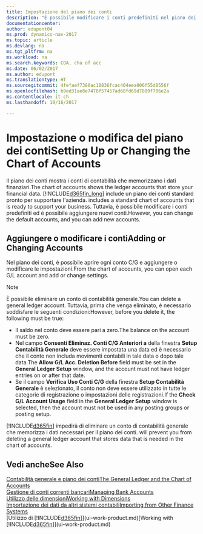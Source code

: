```yaml
---
title: Impostazione del piano dei conti
description: "È possibile modificare i conti predefiniti nel piano dei conti ed è possibile aggiungere nuovi conti."
documentationcenter: 
author: edupont04
ms.prod: dynamics-nav-2017
ms.topic: article
ms.devlang: na
ms.tgt_pltfrm: na
ms.workload: na
ms.search.keywords: COA, cha of acc
ms.date: 06/02/2017
ms.author: edupont
ms.translationtype: HT
ms.sourcegitcommit: 4fefaef7380ac10836fcac404eea006f55d8556f
ms.openlocfilehash: b9ed31ae8e7478f57457ad68fd69d7809f706e2a
ms.contentlocale: it-ch
ms.lasthandoff: 10/16/2017

---
```

# <a name="setting-up-or-changing-the-chart-of-accounts"></a><span data-ttu-id="c61e0-103">Impostazione o modifica del piano dei conti</span><span class="sxs-lookup"><span data-stu-id="c61e0-103">Setting Up or Changing the Chart of Accounts</span></span>
<span data-ttu-id="c61e0-104">Il piano dei conti mostra i conti di contabilità che memorizzano i dati finanziari.</span><span class="sxs-lookup"><span data-stu-id="c61e0-104">The chart of accounts shows the ledger accounts that store your financial data.</span></span> [!INCLUDE[d365fin_long](includes/d365fin_long_md.md)]<span data-ttu-id="c61e0-105"> include un piano dei conti standard pronto per supportare l'azienda.</span><span class="sxs-lookup"><span data-stu-id="c61e0-105"> includes a standard chart of accounts that is ready to support your business.</span></span>
<span data-ttu-id="c61e0-106">Tuttavia, è possibile modificare i conti predefiniti ed è possibile aggiungere nuovi conti.</span><span class="sxs-lookup"><span data-stu-id="c61e0-106">However, you can change the default accounts, and you can add new accounts.</span></span>  

## <a name="adding-or-changing-accounts"></a><span data-ttu-id="c61e0-107">Aggiungere o modificare i conti</span><span class="sxs-lookup"><span data-stu-id="c61e0-107">Adding or Changing Accounts</span></span>
<span data-ttu-id="c61e0-108">Nel piano dei conti, è possibile aprire ogni conto C/G e aggiungere o modificare le impostazioni.</span><span class="sxs-lookup"><span data-stu-id="c61e0-108">From the chart of accounts, you can open each G/L account and add or change settings.</span></span>

> [!NOTE]  
>   <span data-ttu-id="c61e0-109">È possibile eliminare un conto di contabilità generale.</span><span class="sxs-lookup"><span data-stu-id="c61e0-109">You can delete a general ledger account.</span></span> <span data-ttu-id="c61e0-110">Tuttavia, prima che venga eliminato, è necessario soddisfare le seguenti condizioni:</span><span class="sxs-lookup"><span data-stu-id="c61e0-110">However, before you delete it, the following must be true:</span></span>  

* <span data-ttu-id="c61e0-111">Il saldo nel conto deve essere pari a zero.</span><span class="sxs-lookup"><span data-stu-id="c61e0-111">The balance on the account must be zero.</span></span>  
* <span data-ttu-id="c61e0-112">Nel campo **Consenti Eliminaz. Conti C/G Anteriori a** della finestra **Setup Contabilità Generale** deve essere impostata una data ed è necessario che il conto non includa movimenti contabili in tale data o dopo tale data.</span><span class="sxs-lookup"><span data-stu-id="c61e0-112">The **Allow G/L Acc. Deletion Before** field must be set in the **General Ledger Setup** window, and the account must not have ledger entries on or after that date.</span></span>  
* <span data-ttu-id="c61e0-113">Se il campo **Verifica Uso Conti C/G** della finestra **Setup Contabilità Generale** è selezionato, il conto non deve essere utilizzato in tutte le categorie di registrazione o impostazioni delle registrazioni.</span><span class="sxs-lookup"><span data-stu-id="c61e0-113">If the **Check G/L Account Usage** field in the **General Ledger Setup** window is selected, then the account must not be used in any posting groups or posting setup.</span></span>  

[!INCLUDE[d365fin](includes/d365fin_md.md)]<span data-ttu-id="c61e0-114"> impedirà di eliminare un conto di contabilità generale che memorizza i dati necessari per il piano dei conti.</span><span class="sxs-lookup"><span data-stu-id="c61e0-114"> will prevent you from deleting a general ledger account that stores data that is needed in the chart of accounts.</span></span>  

## <a name="see-also"></a><span data-ttu-id="c61e0-115">Vedi anche</span><span class="sxs-lookup"><span data-stu-id="c61e0-115">See Also</span></span>
[<span data-ttu-id="c61e0-116">Contabilità generale e piano dei conti</span><span class="sxs-lookup"><span data-stu-id="c61e0-116">The General Ledger and the Chart of Accounts</span></span>](finance-general-ledger.md)  
[<span data-ttu-id="c61e0-117">Gestione di conti correnti bancari</span><span class="sxs-lookup"><span data-stu-id="c61e0-117">Managing Bank Accounts</span></span>](bank-manage-bank-accounts.md)  
[<span data-ttu-id="c61e0-118">Utilizzo delle dimensioni</span><span class="sxs-lookup"><span data-stu-id="c61e0-118">Working with Dimensions</span></span>](finance-dimensions.md)  
[<span data-ttu-id="c61e0-119">Importazione dei dati da altri sistemi contabili</span><span class="sxs-lookup"><span data-stu-id="c61e0-119">Importing from Other Finance Systems</span></span>](upload-data.md)  
<span data-ttu-id="c61e0-120">[Utilizzo di [!INCLUDE[d365fin](includes/d365fin_md.md)]](ui-work-product.md)</span><span class="sxs-lookup"><span data-stu-id="c61e0-120">[Working with [!INCLUDE[d365fin](includes/d365fin_md.md)]](ui-work-product.md)</span></span>  

## 

